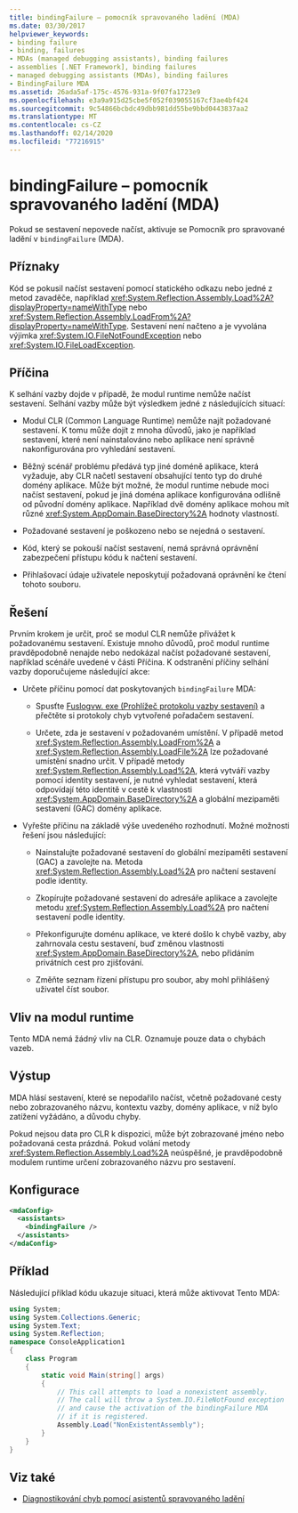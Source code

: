 ```yaml
---
title: bindingFailure – pomocník spravovaného ladění (MDA)
ms.date: 03/30/2017
helpviewer_keywords:
- binding failure
- binding, failures
- MDAs (managed debugging assistants), binding failures
- assemblies [.NET Framework], binding failures
- managed debugging assistants (MDAs), binding failures
- BindingFailure MDA
ms.assetid: 26ada5af-175c-4576-931a-9f07fa1723e9
ms.openlocfilehash: e3a9a915d25cbe5f052f039055167cf3ae4bf424
ms.sourcegitcommit: 9c54866bcbdc49dbb981dd55be9bbd0443837aa2
ms.translationtype: MT
ms.contentlocale: cs-CZ
ms.lasthandoff: 02/14/2020
ms.locfileid: "77216915"
---
```

# <a name="bindingfailure-mda"></a>bindingFailure – pomocník spravovaného ladění (MDA)

Pokud se sestavení nepovede načíst, aktivuje se Pomocník pro spravované ladění v `bindingFailure` (MDA).

## <a name="symptoms"></a>Příznaky

Kód se pokusil načíst sestavení pomocí statického odkazu nebo jedné z metod zavaděče, například <xref:System.Reflection.Assembly.Load%2A?displayProperty=nameWithType> nebo <xref:System.Reflection.Assembly.LoadFrom%2A?displayProperty=nameWithType>. Sestavení není načteno a je vyvolána výjimka <xref:System.IO.FileNotFoundException> nebo <xref:System.IO.FileLoadException>.

## <a name="cause"></a>Příčina

K selhání vazby dojde v případě, že modul runtime nemůže načíst sestavení. Selhání vazby může být výsledkem jedné z následujících situací:

- Modul CLR (Common Language Runtime) nemůže najít požadované sestavení. K tomu může dojít z mnoha důvodů, jako je například sestavení, které není nainstalováno nebo aplikace není správně nakonfigurována pro vyhledání sestavení.

- Běžný scénář problému předává typ jiné doméně aplikace, která vyžaduje, aby CLR načetl sestavení obsahující tento typ do druhé domény aplikace. Může být možné, že modul runtime nebude moci načíst sestavení, pokud je jiná doména aplikace konfigurována odlišně od původní domény aplikace. Například dvě domény aplikace mohou mít různé <xref:System.AppDomain.BaseDirectory%2A> hodnoty vlastností.

- Požadované sestavení je poškozeno nebo se nejedná o sestavení.

- Kód, který se pokouší načíst sestavení, nemá správná oprávnění zabezpečení přístupu kódu k načtení sestavení.

- Přihlašovací údaje uživatele neposkytují požadovaná oprávnění ke čtení tohoto souboru.

## <a name="resolution"></a>Řešení

Prvním krokem je určit, proč se modul CLR nemůže přivážet k požadovanému sestavení. Existuje mnoho důvodů, proč modul runtime pravděpodobně nenajde nebo nedokázal načíst požadované sestavení, například scénáře uvedené v části Příčina. K odstranění příčiny selhání vazby doporučujeme následující akce:

- Určete příčinu pomocí dat poskytovaných `bindingFailure` MDA:

  - Spusťte [Fuslogvw. exe (Prohlížeč protokolu vazby sestavení)](../tools/fuslogvw-exe-assembly-binding-log-viewer.md) a přečtěte si protokoly chyb vytvořené pořadačem sestavení.

  - Určete, zda je sestavení v požadovaném umístění. V případě metod <xref:System.Reflection.Assembly.LoadFrom%2A> a <xref:System.Reflection.Assembly.LoadFile%2A> lze požadované umístění snadno určit. V případě metody <xref:System.Reflection.Assembly.Load%2A>, která vytváří vazby pomocí identity sestavení, je nutné vyhledat sestavení, která odpovídají této identitě v cestě k vlastnosti <xref:System.AppDomain.BaseDirectory%2A> a globální mezipaměti sestavení (GAC) domény aplikace.

- Vyřešte příčinu na základě výše uvedeného rozhodnutí. Možné možnosti řešení jsou následující:

  - Nainstalujte požadované sestavení do globální mezipaměti sestavení (GAC) a zavolejte na. Metoda <xref:System.Reflection.Assembly.Load%2A> pro načtení sestavení podle identity.

  - Zkopírujte požadované sestavení do adresáře aplikace a zavolejte metodu <xref:System.Reflection.Assembly.Load%2A> pro načtení sestavení podle identity.

  - Překonfigurujte doménu aplikace, ve které došlo k chybě vazby, aby zahrnovala cestu sestavení, buď změnou vlastnosti <xref:System.AppDomain.BaseDirectory%2A>, nebo přidáním privátních cest pro zjišťování.

  - Změňte seznam řízení přístupu pro soubor, aby mohl přihlášený uživatel číst soubor.

## <a name="effect-on-the-runtime"></a>Vliv na modul runtime

Tento MDA nemá žádný vliv na CLR. Oznamuje pouze data o chybách vazeb.

## <a name="output"></a>Výstup

MDA hlásí sestavení, které se nepodařilo načíst, včetně požadované cesty nebo zobrazovaného názvu, kontextu vazby, domény aplikace, v níž bylo zatížení vyžádáno, a důvodu chyby.

Pokud nejsou data pro CLR k dispozici, může být zobrazované jméno nebo požadovaná cesta prázdná. Pokud volání metody <xref:System.Reflection.Assembly.Load%2A> neúspěšné, je pravděpodobně modulem runtime určení zobrazovaného názvu pro sestavení.

## <a name="configuration"></a>Konfigurace

```xml
<mdaConfig>
  <assistants>
    <bindingFailure />
  </assistants>
</mdaConfig>
```

## <a name="example"></a>Příklad

Následující příklad kódu ukazuje situaci, která může aktivovat Tento MDA:

```csharp
using System;
using System.Collections.Generic;
using System.Text;
using System.Reflection;
namespace ConsoleApplication1
{
    class Program
    {
        static void Main(string[] args)
        {
            // This call attempts to load a nonexistent assembly.
            // The call will throw a System.IO.FileNotFound exception
            // and cause the activation of the bindingFailure MDA
            // if it is registered.
            Assembly.Load("NonExistentAssembly");
        }
    }
}
```

## <a name="see-also"></a>Viz také

- [Diagnostikování chyb pomocí asistentů spravovaného ladění](diagnosing-errors-with-managed-debugging-assistants.md)
